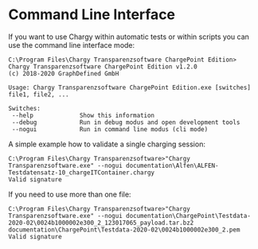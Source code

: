 # Command Line Interface

If you want to use Chargy within automatic tests or within scripts you can use the command line interface mode:

```
C:\Program Files\Chargy Transparenzsoftware ChargePoint Edition>
Chargy Transparenzsoftware ChargePoint Edition v1.2.0
(c) 2018-2020 GraphDefined GmbH

Usage: Chargy Transparenzsoftware ChargePoint Edition.exe [switches] file1, file2, ...

Switches:
 --help             Show this information
 --debug            Run in debug modus and open development tools
 --nogui            Run in command line modus (cli mode)
```

A simple example how to validate a single charging session:

```
C:\Program Files\Chargy Transparenzsoftware>"Chargy Transparenzsoftware.exe" --nogui documentation\Alfen\ALFEN-Testdatensatz-10_chargeITContainer.chargy
Valid signature
```

If you need to use more than one file:

```
C:\Program Files\Chargy Transparenzsoftware>"Chargy Transparenzsoftware.exe" --nogui documentation\ChargePoint\Testdata-2020-02\0024b1000002e300_2_123017065_payload.tar.bz2 documentation\ChargePoint\Testdata-2020-02\0024b1000002e300_2.pem
Valid signature
```
